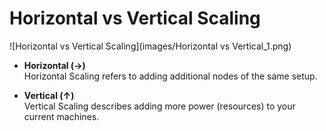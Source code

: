 # Horizontal vs Vertical Scaling
![Horizontal vs Vertical Scaling](images/Horizontal vs Vertical_1.png)

- **Horizontal (→)**  
  Horizontal Scaling refers to adding additional nodes of the same setup.

- **Vertical (↑)**  
  Vertical Scaling describes adding more power (resources) to your current machines.
